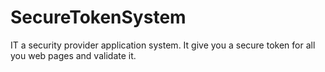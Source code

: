 # SecureTokenSystem

IT a security provider application system. It give you a secure token for all you web pages and validate it.
